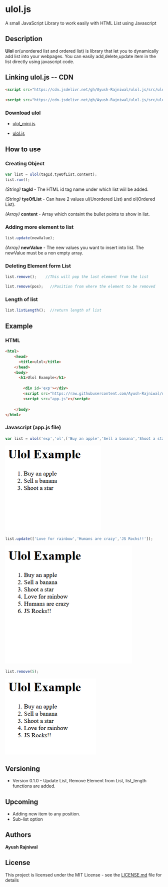 # ulol.js
A small JavaScript Library to work easily with HTML List using Javascript

## Description

**Ulol** or(unordered list and ordered list) is library that let you to dynamically add list into your webpages.
You can easily add,delete,update item in the list directly using javascript code.

## Linking ulol.js -- CDN

```HTML  
<script src="https://cdn.jsdelivr.net/gh/Ayush-Rajniwal/ulol.js/src/ulol_mini.js"></script>

<script src="https://cdn.jsdelivr.net/gh/Ayush-Rajniwal/ulol.js/src/ulol.js"></script>
```

### Download ulol

* [ulol_mini.js](https://raw.githubusercontent.com/Ayush-Rajniwal/ulol.js/master/src/ulol_mini.js)

* [ulol.js](https://raw.githubusercontent.com/Ayush-Rajniwal/ulol.js/master/src/ulol.js)

## How to use

### Creating Object
```javascript
var list = ulol(tagId,tyeOfList,content);
list.run();
```

*(String)* **tagId** - The HTML id tag name under which list wiil be added.

*(String)* **tyeOfList** - Can have 2 values ul(Unordered List) and ol(Ordered List).

*(Array)* **content** - Array which containt the bullet points to show in list.

### Adding more element to list
```javascript
list.update(newValue);
```
*(Array)* **newValue** - The new values you want to insert into list.
The newValue must be a non empty array.

### Deleting Element form List
```javascript
list.remove();    //This will pop the last element from the list
```

```javascript
list.remove(pos);   //Position from where the element to be removed 
```
### Length of list
```javascript
list.listLength();  //return length of list 
```
## Example

### HTML
```HTML
<html>
    <head>
      <title>ulol</title>     
    </head>
    <body>
      <h1>Ulol Example</h1>

        <div id='exp'></div>
        <script src="https://raw.githubusercontent.com/Ayush-Rajniwal/ulol.js/master/src/ulol_mini.js"></script>
        <script src="app.js"></script>
      
    </body>
</html>  
```
### Javascript (app.js file)

```javascript
var list = ulol('exp','ol',['Buy an apple','Sell a banana','Shoot a star']).run();
```
![](https://github.com/Ayush-Rajniwal/ulol.js/blob/master/img/screen1.png)

```javascript
list.update(['Love for rainbow','Humans are crazy','JS Rocks!!']);
```
![](https://github.com/Ayush-Rajniwal/ulol.js/blob/master/img/screen2.png)

```javascript
list.remove(5);
```
![](https://github.com/Ayush-Rajniwal/ulol.js/blob/master/img/screen3.png)

## Versioning
* Version 0.1.0 - Update List, Remove Element from List, list_length functions are added.

## Upcoming
* Adding new item to any position.
* Sub-list option

## Authors

**Ayush Rajniwal** 


## License

This project is licensed under the MIT License - see the [LICENSE.md](LICENSE.md) file for details
